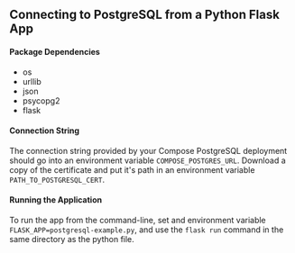 ## Connecting to PostgreSQL from a Python Flask App

#### Package Dependencies
* os
* urllib
* json
* psycopg2
* flask

#### Connection String
The connection string provided by your Compose PostgreSQL deployment should go into an environment variable `COMPOSE_POSTGRES_URL`.
Download a copy of the certificate and put it's path in an environment variable `PATH_TO_POSTGRESQL_CERT`.

#### Running the Application
To run the app from the command-line, set and environment variable `FLASK_APP=postgresql-example.py`, and use the `flask run` command in the same directory as the python file.
